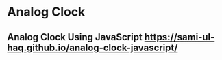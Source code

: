 # Analog Clock
## Analog Clock Using JavaScript https://sami-ul-haq.github.io/analog-clock-javascript/
